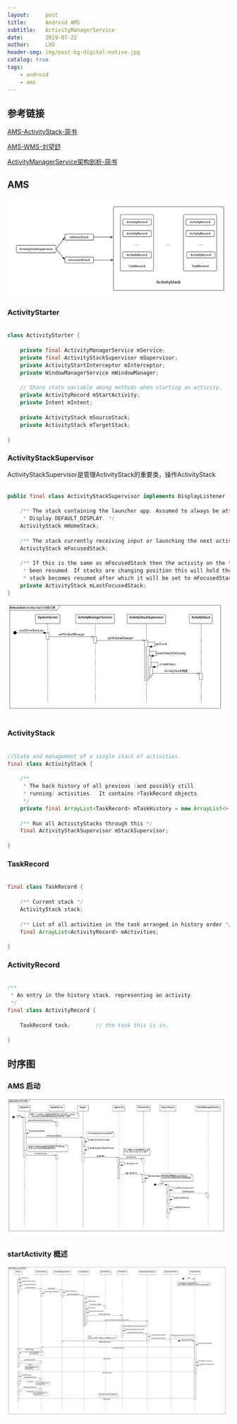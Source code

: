 ```yaml
---
layout:     post
title:      Android AMS
subtitle:   ActivityManagerService
date:       2019-07-22
author:     LXG
header-img: img/post-bg-digital-native.jpg
catalog: true
tags:
    - android
    - ams
---
```


## 参考链接

[AMS-ActivityStack-简书](https://www.jianshu.com/p/94816e52cd77)

[AMS-WMS-刘望舒](https://www.jianshu.com/nb/15245431)

[ActivityManagerService架构剖析-简书](https://www.jianshu.com/p/17b2844b2a27)

## AMS

![ams_activity_stack](/images/ams/ams_activity_stack.png)

### ActivityStarter

```java

class ActivityStarter {

    private final ActivityManagerService mService;
    private final ActivityStackSupervisor mSupervisor;
    private ActivityStartInterceptor mInterceptor;
    private WindowManagerService mWindowManager;

    // Share state variable among methods when starting an activity.
    private ActivityRecord mStartActivity;
    private Intent mIntent;

    private ActivityStack mSourceStack;
    private ActivityStack mTargetStack;

}

```

### ActivityStackSupervisor

ActivityStackSupervisor是管理ActivityStack的重要类，操作ActivityStack

```java

public final class ActivityStackSupervisor implements DisplayListener {

    /** The stack containing the launcher app. Assumed to always be attached to
     * Display.DEFAULT_DISPLAY. */
    ActivityStack mHomeStack;

    /** The stack currently receiving input or launching the next activity. */
    ActivityStack mFocusedStack;

    /** If this is the same as mFocusedStack then the activity on the top of the focused stack has
     * been resumed. If stacks are changing position this will hold the old stack until the new
     * stack becomes resumed after which it will be set to mFocusedStack. */
    private ActivityStack mLastFocusedStack;
}

```

![activity_stack](/images/ams/activity_stack.webp)


### ActivityStack

```java

//State and management of a single stack of activities.
final class ActivityStack {

    /**
     * The back history of all previous (and possibly still
     * running) activities.  It contains #TaskRecord objects.
     */
    private final ArrayList<TaskRecord> mTaskHistory = new ArrayList<>();

    /** Run all ActivityStacks through this */
    final ActivityStackSupervisor mStackSupervisor;

}

```

### TaskRecord

```java

final class TaskRecord {

    /** Current stack */
    ActivityStack stack;

    /** List of all activities in the task arranged in history order */
    final ArrayList<ActivityRecord> mActivities;

}

```

### ActivityRecord

```java

/**
 * An entry in the history stack, representing an activity.
 */
final class ActivityRecord {

    TaskRecord task;        // the task this is in.

}

```

## 时序图

### AMS 启动

![ams_init](/images/ams/init.webp)

### startActivity 概述

![start_activity](/images/ams/start_activity.webp)




